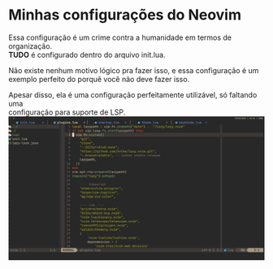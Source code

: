 # Minhas configurações do Neovim

Essa configuração é um crime contra a humanidade em termos de organização.  
**TUDO** é configurado dentro do arquivo init.lua.

Não existe nenhum motivo lógico pra fazer isso, e essa configuração é um  
exemplo perfeito do porquê você não deve fazer isso.

Apesar disso, ela é uma configuração perfeitamente utilizável, só faltando uma  
configuração para suporte de LSP.  
![preview](./scr.png)
